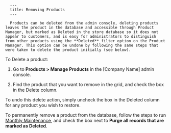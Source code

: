 
      ---
      title: Removing Products
      ---

      Products can be deleted from the admin console, deleting products leaves the product in the database and accessible through Product Manager, but marked as Deleted in the store database so it does not appear to customers, and is easy for administrators to distinguish from other products using the **Deleted** filter option on the Product Manager. This option can be undone by following the same steps that were taken to delete the product initially (see below).  
  
To Delete a product:  

1.  Go to **Products > Manage Products** in the \[Company Name\] admin console.  
      
    
2.  Find the product that you want to remove in the grid, and check the box in the Delete column.

  
To undo this delete action, simply uncheck the box in the Deleted column for any product you wish to restore.

  
To permanently remove a product from the database, follow the steps to run [Monthly Maintenance](default.aspx?pageid=monthly_maintenance), and check the box next to **Purge all records that are marked as Deleted**.
      